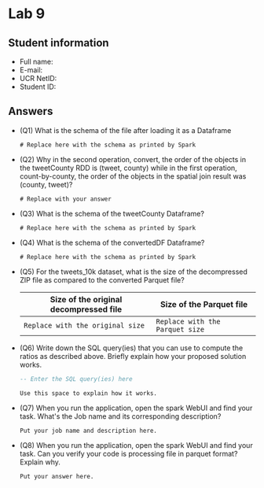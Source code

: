 # Lab 9

## Student information

* Full name:
* E-mail:
* UCR NetID:
* Student ID:

## Answers

* (Q1) What is the schema of the file after loading it as a Dataframe

    ```text
    # Replace here with the schema as printed by Spark
    ```

* (Q2) Why in the second operation, convert, the order of the objects in the  tweetCounty RDD is (tweet, county) while in the first operation, count-by-county, the order of the objects in the spatial join result was (county, tweet)?

    ```text
    # Replace with your answer
    ```

* (Q3) What is the schema of the tweetCounty Dataframe?

    ```text
    # Replace here with the schema as printed by Spark
    ```

* (Q4) What is the schema of the convertedDF Dataframe?

    ```text
    # Replace here with the schema as printed by Spark
    ```

* (Q5) For the tweets_10k dataset, what is the size of the decompressed ZIP file as compared to the converted Parquet file?

    | Size of the original decompressed file | Size of the Parquet file |
    | - | - |
    |  `Replace with the original size` | `Replace with the Parquet size` |

* (Q6) Write down the SQL query(ies) that you can use to compute the ratios as described above. Briefly explain how your proposed solution works.

    ```SQL
    -- Enter the SQL query(ies) here
    ```

    ```text
    Use this space to explain how it works.
    ```

* (Q7) When you run the application, open the spark WebUI and find your task. What's the Job name and its corresponding description?

    ```text
    Put your job name and description here.
    ```

* (Q8) When you run the application, open the spark WebUI and find your task. Can you verify your code is processing file in parquet format? Explain why.

    ```text
    Put your answer here.
    ```